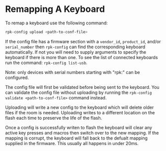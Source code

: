 # Remapping A Keyboard

To remap a keyboard use the following command:

```sh
rpk-config upload <path-to-conf-file>
```

If the config file has a firmware section with a `vendor_id`, `product_id`, and/or `serial_number`
then `rpk-config` can find the corresponding keyboard automatically. If not you will need to supply
arguments to specify the keyboard if there is more than one. To see the list of connected keyboards
run the command: `rpk-config list-usb`.

Note: only devices with serial numbers starting with "rpk:" can be configured.

The config file will first be validated before being sent to the keyboard. You can validate the
config file without uploading by running the `rpk-config validate <path-to-conf-file>` command
instead.

Uploading will write a new config to the keyboard which will delete older files if the room is
needed. Uploading writes to a different location on the flash each time to preserve the life of the
flash.

Once a config is successfully writen to flash the keyboard will clear any active key presses and
macros then switch over to the new mapping. If the mapping is corrupt, the keyboard will fall back
to the defualt mapping supplied in the firmware. This usually all happens in under 20ms.
